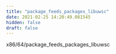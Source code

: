 ```yaml
---
title: "package_feeds_packages_libuwsc"
date: 2021-02-25 14:20:49.081545
hidden: false
draft: false
---
```


x86/64/package_feeds_packages_libuwsc

